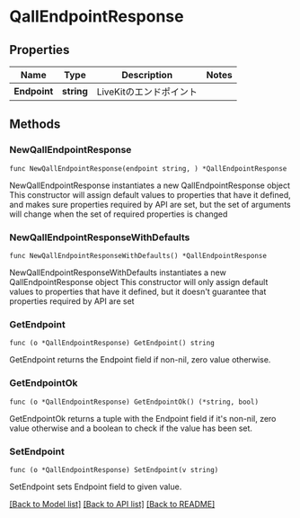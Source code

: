 # QallEndpointResponse

## Properties

Name | Type | Description | Notes
------------ | ------------- | ------------- | -------------
**Endpoint** | **string** | LiveKitのエンドポイント | 

## Methods

### NewQallEndpointResponse

`func NewQallEndpointResponse(endpoint string, ) *QallEndpointResponse`

NewQallEndpointResponse instantiates a new QallEndpointResponse object
This constructor will assign default values to properties that have it defined,
and makes sure properties required by API are set, but the set of arguments
will change when the set of required properties is changed

### NewQallEndpointResponseWithDefaults

`func NewQallEndpointResponseWithDefaults() *QallEndpointResponse`

NewQallEndpointResponseWithDefaults instantiates a new QallEndpointResponse object
This constructor will only assign default values to properties that have it defined,
but it doesn't guarantee that properties required by API are set

### GetEndpoint

`func (o *QallEndpointResponse) GetEndpoint() string`

GetEndpoint returns the Endpoint field if non-nil, zero value otherwise.

### GetEndpointOk

`func (o *QallEndpointResponse) GetEndpointOk() (*string, bool)`

GetEndpointOk returns a tuple with the Endpoint field if it's non-nil, zero value otherwise
and a boolean to check if the value has been set.

### SetEndpoint

`func (o *QallEndpointResponse) SetEndpoint(v string)`

SetEndpoint sets Endpoint field to given value.



[[Back to Model list]](../README.md#documentation-for-models) [[Back to API list]](../README.md#documentation-for-api-endpoints) [[Back to README]](../README.md)


